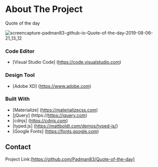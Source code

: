 # About The Project 
Quote of the day

![screencapture-padman83-github-io-Quote-of-the-day-2019-08-06-21_13_12](https://user-images.githubusercontent.com/45048950/65394273-16f21780-ddbe-11e9-926f-db0674a21f34.png)

### Code Editor
* [Visual Studio Code] (https://code.visualstudio.com)

### Design Tool
* [Adobe XD] (https://www.adobe.com)

### Built With
* [Materialize] (https://materializecss.com)
* [jQuery] (https://https://jquery.com)
* [cdnjs] (https://cdnjs.com)
* [typed.js] (https://mattboldt.com/demos/typed-js/)
* [Google Fonts] (https://fonts.google.com)

## Contact
Project Link:[https://github.com/Padman83/Quote-of-the-day]
